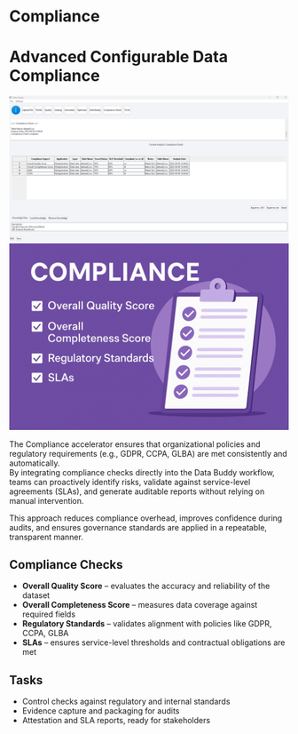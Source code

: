 # Compliance

# Advanced Configurable Data Compliance

![Compliance Screenshot](../_assets/compliance.png)
![Compliance Graphic](../_assets/compliance-illustration.png)

The Compliance accelerator ensures that organizational policies and regulatory requirements (e.g., GDPR, CCPA, GLBA) are met consistently and automatically.  
By integrating compliance checks directly into the Data Buddy workflow, teams can proactively identify risks, validate against service-level agreements (SLAs), and generate auditable reports without relying on manual intervention.  

This approach reduces compliance overhead, improves confidence during audits, and ensures governance standards are applied in a repeatable, transparent manner.

## Compliance Checks
- **Overall Quality Score** – evaluates the accuracy and reliability of the dataset  
- **Overall Completeness Score** – measures data coverage against required fields  
- **Regulatory Standards** – validates alignment with policies like GDPR, CCPA, GLBA  
- **SLAs** – ensures service-level thresholds and contractual obligations are met  

## Tasks
- Control checks against regulatory and internal standards  
- Evidence capture and packaging for audits  
- Attestation and SLA reports, ready for stakeholders  

